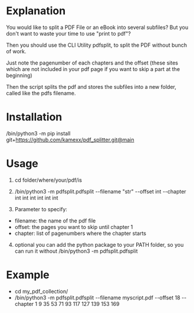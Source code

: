 # Explanation

You would like to split a PDF File or an eBook into several subfiles? But you don't want to waste your time to use "print to pdf"? 

Then you should use the CLI Utility pdfsplit, to split the PDF without bunch of work.

Just note the pagenumber of each chapters and the offset (these sites which are not included in your pdf page if you want to skip a part at the beginning)

Then the script splits the pdf and stores the subfiles into a new folder, called like the pdfs filename.

# Installation

/bin/python3 -m pip install git+https://github.com/kamexx/pdf_splitter.git@main

# Usage

1. cd folder/where/your/pdf/is

2. /bin/python3 -m pdfsplit.pdfsplit --filename "str" --offset int --chapter int int int int int int

3. Parameter to specify:
- filename: the name of the pdf file
- offset: the pages you want to skip until chapter 1
- chapter: list of pagenumbers where the chapter starts

4. optional you can add the python package to your PATH folder, so you can run it without /bin/python3 -m pdfsplit.pdfsplit 

# Example
- cd my_pdf_collection/
- /bin/python3 -m pdfsplit.pdfsplit --filename myscript.pdf --offset 18 --chapter 1 9 35 53 71 93 117 127 139 153 169


